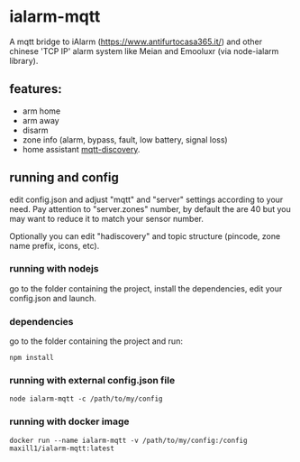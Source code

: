 # ialarm-mqtt
A mqtt bridge to iAlarm (https://www.antifurtocasa365.it/) and other chinese 'TCP IP' alarm system like Meian and Emooluxr (via node-ialarm library). 

## features:
* arm home
* arm away
* disarm
* zone info (alarm, bypass, fault, low battery, signal loss)
* home assistant [mqtt-discovery](https://www.home-assistant.io/docs/mqtt/discovery/).

## running and config
edit config.json and adjust "mqtt" and "server" settings according to your need. Pay attention to "server.zones" number, by default the are 40 but you may want to reduce it to match your sensor number.

Optionally you can edit "hadiscovery" and topic structure (pincode, zone name prefix, icons, etc).

### running with nodejs
go to the folder containing the project, install the dependencies, edit your config.json and launch.

### dependencies
go to the folder containing the project and run:
```
npm install
```

### running with external config.json file
```
node ialarm-mqtt -c /path/to/my/config
```

### running with docker image
```
docker run --name ialarm-mqtt -v /path/to/my/config:/config maxill1/ialarm-mqtt:latest
```
